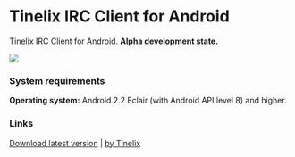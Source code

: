 <h1>Tinelix IRC Client for Android</h1>
Tinelix IRC Client for Android. <b>Alpha development state.</b><p><p><img src="https://user-images.githubusercontent.com/76806170/157038143-467b9482-a303-4189-b5fe-1c6ccb247b44.png"></img>
<h3>System requirements</h3>
<p><b>Operating system:</b> Android 2.2 Eclair (with Android API level 8) and higher.
<h3>Links</h3>
<a href="https://github.com/tinelix/irc-client-for-android/releases/tag/0.2.1-beta-20220313">Download latest version</a> | <a href="https://tinelix.github.io">by Tinelix</a>
